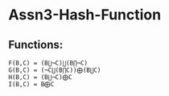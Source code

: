 # Assn3-Hash-Function


## Functions:

    F(B,C) = (B⋃¬C)⋃(B⋂¬C)
    G(B,C) = (¬C⋃(B⋂C))⨁(B⋃C)
    H(B,C) = (B⋃¬C)⨁C
    I(B,C) = B⨁C

